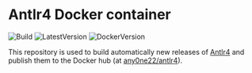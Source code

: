 # Antlr4 Docker container

![Build](https://github.com/Any0ne22/antlr4-docker/actions/workflows/docker-image.yml/badge.svg)
![LatestVersion](https://img.shields.io/github/v/tag/Any0ne22/antlr4-docker?label=Latest%20version)
![DockerVersion](https://img.shields.io/docker/v/any0ne22/antlr4?label=docker%20version)

This repository is used to build automatically new releases of [Antlr4](https://github.com/antlr/antlr4/) and publish them to the Docker hub (at [any0ne22/antlr4](https://hub.docker.com/repository/docker/any0ne22/antlr4)).


